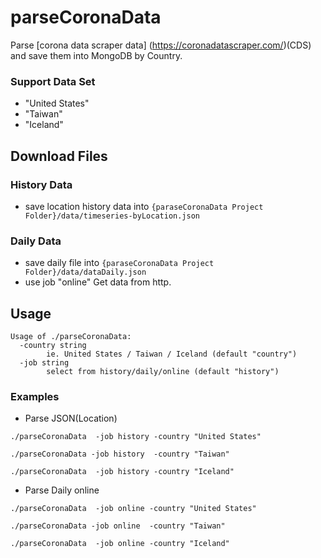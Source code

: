 # parseCoronaData
Parse [corona data scraper data] (https://coronadatascraper.com/)(CDS) and save them into MongoDB by Country. 

### Support Data Set
+ "United States"
+ "Taiwan"
+ "Iceland"



## Download Files 
### History Data
+ save location history data into 
    ```{paraseCoronaData Project Folder}/data/timeseries-byLocation.json```
### Daily Data
+ save daily file into 
     ```{paraseCoronaData Project Folder}/data/dataDaily.json```
+ use job "online"
    Get data from http.

## Usage 

```
Usage of ./parseCoronaData:
  -country string
        ie. United States / Taiwan / Iceland (default "country")
  -job string
        select from history/daily/online (default "history")
```
### Examples
+ Parse JSON(Location)

```
./parseCoronaData  -job history -country "United States" 

./parseCoronaData -job history  -country "Taiwan"

./parseCoronaData  -job history -country "Iceland"

```

+ Parse Daily online

```
./parseCoronaData  -job online -country "United States" 

./parseCoronaData -job online  -country "Taiwan"

./parseCoronaData  -job online -country "Iceland"

```



